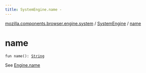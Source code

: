```yaml
---
title: SystemEngine.name - 
---
```


[mozilla.components.browser.engine.system](../index.html) / [SystemEngine](index.html) / [name](./name.html)

# name

`fun name(): `[`String`](https://kotlinlang.org/api/latest/jvm/stdlib/kotlin/-string/index.html)

See [Engine.name](#)

